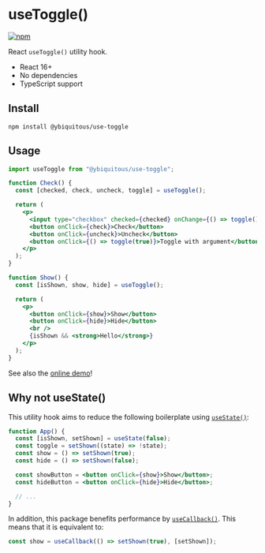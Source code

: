 # useToggle()

[![npm](https://img.shields.io/npm/v/@ybiquitous/use-toggle.svg)](https://www.npmjs.com/package/@ybiquitous/use-toggle)

React `useToggle()` utility hook.

- React 16+
- No dependencies
- TypeScript support

## Install

```shell
npm install @ybiquitous/use-toggle
```

## Usage

```jsx
import useToggle from "@ybiquitous/use-toggle";

function Check() {
  const [checked, check, uncheck, toggle] = useToggle();

  return (
    <p>
      <input type="checkbox" checked={checked} onChange={() => toggle()} />
      <button onClick={check}>Check</button>
      <button onClick={uncheck}>Uncheck</button>
      <button onClick={() => toggle(true)}>Toggle with argument</button>
    </p>
  );
}

function Show() {
  const [isShown, show, hide] = useToggle();

  return (
    <p>
      <button onClick={show}>Show</button>
      <button onClick={hide}>Hide</button>
      <br />
      {isShown && <strong>Hello</strong>}
    </p>
  );
}
```

See also the [online demo](https://codesandbox.io/s/vigorous-frost-199yl)!

## Why not useState()

This utility hook aims to reduce the following boilerplate using [`useState()`](https://reactjs.org/docs/hooks-reference.html#usestate):

```jsx
function App() {
  const [isShown, setShown] = useState(false);
  const toggle = setShown((state) => !state);
  const show = () => setShown(true);
  const hide = () => setShown(false);

  const showButton = <button onClick={show}>Show</button>;
  const hideButton = <button onClick={hide}>Hide</button>;

  // ...
}
```

In addition, this package benefits performance by [`useCallback()`](https://reactjs.org/docs/hooks-reference.html#usecallback).
This means that it is equivalent to:

```js
const show = useCallback(() => setShown(true), [setShown]);
```
